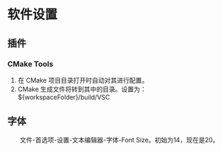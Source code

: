 # 软件设置

## 插件

### CMake Tools 

1. 在 CMake 项目目录打开时自动对其进行配置。
2. CMake 生成文件将转到其中的目录。设置为：${workspaceFolder}/build/VSC

## 字体

&emsp;&emsp;文件-首选项-设置-文本编辑器-字体-Font Size。初始为14，现在是20。